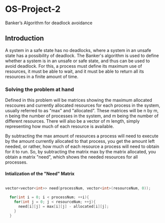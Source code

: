 # OS-Project-2
Banker’s Algorithm for deadlock avoidance

## Introduction

A system in a safe state has no deadlocks, where a system in an unsafe state has a possibility of deadlock. The Banker's algorithm is used to define whether a system is in an unsafe or safe state, and thus can be used to avoid deadlock. For this, a process must define its maximum use of resources, it must be able to wait, and it must be able to return all its resources in a finite amount of time.

### Solving the problem at hand

Defined in this problem will be matrices showing the maximum allocated rescoures and currently allocated resources for each process in the system, usually referred to as "max" and "allocated". These matrices will be n by m, n being the number of processes in the system, and m being the number of different resources. There will also be a vector of m length, simply representing how much of each resource is available.

By subtracting the max amount of resources a process will need to execute by the amount currently allocated to that process, you get the amount left needed, or rather, how much of each resource a process will need to obtain for it to run. So, by subtracting the matrix max by the matrix allocated, you obtain a matrix "need", which shows the needed resources for all processes.

#### Intialization of the "Need" Matrix

```c++

vector<vector<int>> need(processNum, vector<int>(resourceNum, 0));    

  for(int i = 0; i < processNum; ++i){                                     //
    for(int j = 0; j < resourceNum; ++j){                                  //
      need[i][j] = max[i][j] - allocated[i][j];                            //initializes need matrix as max[i,j] - allocated[i,j]
    }                                                                      //
  }                                                                        //

```
